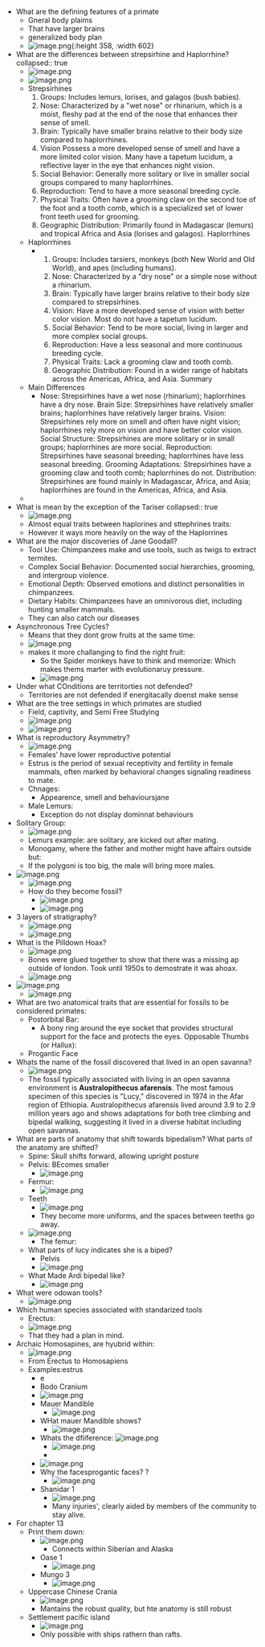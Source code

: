 - What are the defining features of a primate
	- Gneral body plaims
	- That have larger brains
	- generalized body plan
	- ![image.png](../assets/image_1715775145423_0.png){:height 358, :width 602}
- What are the differences between strepsirhine and Haplorrhine?
  collapsed:: true
	- ![image.png](../assets/image_1715775398583_0.png)
	- ![image.png](../assets/image_1715775470169_0.png)
	- Strepsirhines
	  1. Groups: Includes lemurs, lorises, and galagos (bush babies).
	  2. Nose: Characterized by a "wet nose" or rhinarium, which is a moist, fleshy pad at the end of the nose that enhances their sense of smell.
	  3. Brain: Typically have smaller brains relative to their body size compared to haplorrhines.
	  4. Vision Possess a more developed sense of smell and have a more limited color vision. Many have a tapetum lucidum, a reflective layer in the eye that enhances night vision.
	  5. Social Behavior: Generally more solitary or live in smaller social groups compared to many haplorrhines.
	  6. Reproduction: Tend to have a more seasonal breeding cycle.
	  7. Physical Traits:  Often have a grooming claw on the second toe of the foot and a tooth comb, which is a specialized set of lower front teeth used for grooming.
	  8. Geographic Distribution: Primarily found in Madagascar (lemurs) and tropical Africa and Asia (lorises and galagos).
	  Haplorrhines
	- Haplorrhines
		- 1. Groups: Includes tarsiers, monkeys (both New World and Old World), and apes (including humans).
		  2. Nose:  Characterized by a "dry nose" or a simple nose without a rhinarium.
		  3. Brain: Typically have larger brains relative to their body size compared to strepsirhines.
		  4. Vision: Have a more developed sense of vision with better color vision. Most do not have a tapetum lucidum.
		  5. Social Behavior: Tend to be more social, living in larger and more complex social groups.
		  6. Reproduction: Have a less seasonal and more continuous breeding cycle.
		  7. Physical Traits: Lack a grooming claw and tooth comb.
		  8. Geographic Distribution: Found in a wider range of habitats across the Americas, Africa, and Asia.
		  Summary
	- Main Differences
		- Nose: Strepsirhines have a wet nose (rhinarium); haplorrhines have a dry nose.
		  Brain Size: Strepsirhines have relatively smaller brains; haplorrhines have relatively larger brains.
		  Vision: Strepsirhines rely more on smell and often have night vision; haplorrhines rely more on vision and have better color vision.
		  Social Structure: Strepsirhines are more solitary or in small groups; haplorrhines are more social.
		  Reproduction: Strepsirhines have seasonal breeding; haplorrhines have less seasonal breeding.
		  Grooming Adaptations: Strepsirhines have a grooming claw and tooth comb; haplorrhines do not.
		  Distribution: Strepsirhines are found mainly in Madagascar, Africa, and Asia; haplorrhines are found in the Americas, Africa, and Asia.
	-
- What is mean by the exception of the Tariser
  collapsed:: true
	- ![image.png](../assets/image_1715775588999_0.png)
	- Almost equal traits between haplorines and sttephrines traits:
	- However it ways more heavily on the way of the Haplorrines
- What are the major discoveries of Jane Goodall?
	- Tool Use: Chimpanzees make and use tools, such as twigs to extract termites.
	- Complex Social Behavior: Documented social hierarchies, grooming, and intergroup violence.
	- Emotional Depth: Observed emotions and distinct personalities in chimpanzees.
	- Dietary Habits: Chimpanzees have an omnivorous diet, including hunting smaller mammals.
	- They can also catch our diseases
- Asynchronous Tree Cycles?
	- Means that they dont grow fruits at the same time:
	- ![image.png](../assets/image_1715775967637_0.png)
	- makes it more challanging to find the right fruit:
		- So the Spider monkeys have to think and memorize: Which makes thems marter with evolutionaruy pressure.
		- ![image.png](../assets/image_1715776075073_0.png)
- Under what COnditions are territorties not defended?
	- Territories are not defended if energitacally doenst make sense
- What are the tree settings in which primates are studied
	- Field, captivity, and Semi Free Studying
	- ![image.png](../assets/image_1715776401658_0.png)
	- ![image.png](../assets/image_1715776418509_0.png)
- What is reproductory Asymmetry?
	- ![image.png](../assets/image_1715776477176_0.png)
	- Females' have lower reproductive potential
	- Estrus is the period of sexual receptivity and fertility in female mammals, often marked by behavioral changes signaling readiness to mate.
	- Chnages:
		- Appearence, smell and behavioursjane
	- Male Lemurs:
		- Exception do not display dominnat behaviours
- Solitary Group:
	- ![image.png](../assets/image_1715776611352_0.png)
	- Lemurs example: are solitary, are kicked out after mating.
	- Monogamy, where the father and mother might have affairs outside but:
	- If the polygoni is too big, the male will bring more males.
- ![image.png](../assets/image_1715776898347_0.png)
	- ![image.png](../assets/image_1715776905656_0.png)
	- How do they become fossil?
		- ![image.png](../assets/image_1715776934816_0.png)
		- ![image.png](../assets/image_1715776954679_0.png)
- 3 layers of stratigraphy?
	- ![image.png](../assets/image_1715776981773_0.png)
	- ![image.png](../assets/image_1715776996264_0.png)
- What is the Pilldown Hoax?
	- ![image.png](../assets/image_1715777090787_0.png)
	- Bones were glued together to show that there was a missing ap outside of london. Took until 1950s to demostrate it was ahoax.
	- ![image.png](../assets/image_1715777177838_0.png)
- ![image.png](../assets/image_1715777268328_0.png)
	- ![image.png](../assets/image_1715777274318_0.png)
- What are two anatomical traits that are essential for fossils to be considered primates:
	- Postorbital Bar:
		- A bony ring around the eye socket that provides structural support for the face and protects the eyes.
		  Opposable Thumbs (or Hallux):
	- Progantic Face
- Whats the name of the fossil discovered that lived in an open savanna?
	- ![image.png](../assets/image_1715777435381_0.png)
	- The fossil typically associated with living in an open savanna environment is **Australopithecus afarensis**. The most famous specimen of this species is "Lucy," discovered in 1974 in the Afar region of Ethiopia. Australopithecus afarensis lived around 3.9 to 2.9 million years ago and shows adaptations for both tree climbing and bipedal walking, suggesting it lived in a diverse habitat including open savannas.
- What are parts of anatomy that shift towards bipedalism? What parts of the anatomy are shifted?
	- Spine: Skull shifts forward, allowing upright posture
	- Pelvis: BEcomes smaller
		- ![image.png](../assets/image_1715777700956_0.png)
	- Fermur:
		- ![image.png](../assets/image_1715777711527_0.png)
	- Teeth
		- ![image.png](../assets/image_1715777730371_0.png)
		- They become more uniforms, and the spaces between teeths go away.
	- ![image.png](../assets/image_1715777792222_0.png)
		- The femur:
	- What parts of lucy indicates she is a biped?
		- Pelvis
		- ![image.png](../assets/image_1715777835698_0.png)
	- What Made Ardi bipedal like?
		- ![image.png](../assets/image_1715777848581_0.png)
- What were odowan tools?
	- ![image.png](../assets/image_1715777947395_0.png)
- Which human species associated with standarized tools
	- Erectus:
	- ![image.png](../assets/image_1715778011414_0.png)
	- That they had a plan in mind.
- Archaic Homosapines, are hyubrid within:
	- ![image.png](../assets/image_1715778148997_0.png)
	- From Erectus to Homosapiens
	- Examples:estrus
		- e
		- Bodo Cranium
		- ![image.png](../assets/image_1715778195784_0.png)
		- Mauer Mandible
			- ![image.png](../assets/image_1715778221884_0.png)
		- WHat mauer Mandible shows?
			- ![image.png](../assets/image_1715778255630_0.png)
		- Whats the dfiiference: ![image.png](../assets/image_1715778266845_0.png)
			- ![image.png](../assets/image_1715778278797_0.png)
			-
		- ![image.png](../assets/image_1715778316693_0.png)
		- Why the facesprogantic faces? ?
			- ![image.png](../assets/image_1715778351529_0.png)
		- Shanidar 1
			- ![image.png](../assets/image_1715778389111_0.png)
			- Many injuries', clearly aided by members of the community to stay alive.
- For chapter 13
	- Print them down:
		- ![image.png](../assets/image_1715778465368_0.png)
			- Connects within Siberian and Alaska
		- Oase 1
			- ![image.png](../assets/image_1715778507176_0.png)
		- Mungo 3
			- ![image.png](../assets/image_1715778543192_0.png)
	- Uppercase Chinese Crania
		- ![image.png](../assets/image_1715778564833_0.png)
		- Mantains the robust quality, but hte anatomy is still robust
	- Settlement pacific island
		- ![image.png](../assets/image_1715778592157_0.png)
		- Only possible with ships rathern than rafts.
